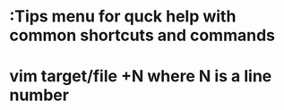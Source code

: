 # :Tips menu for quck help with common shortcuts and commands
# vim target/file +N where N is a line number
